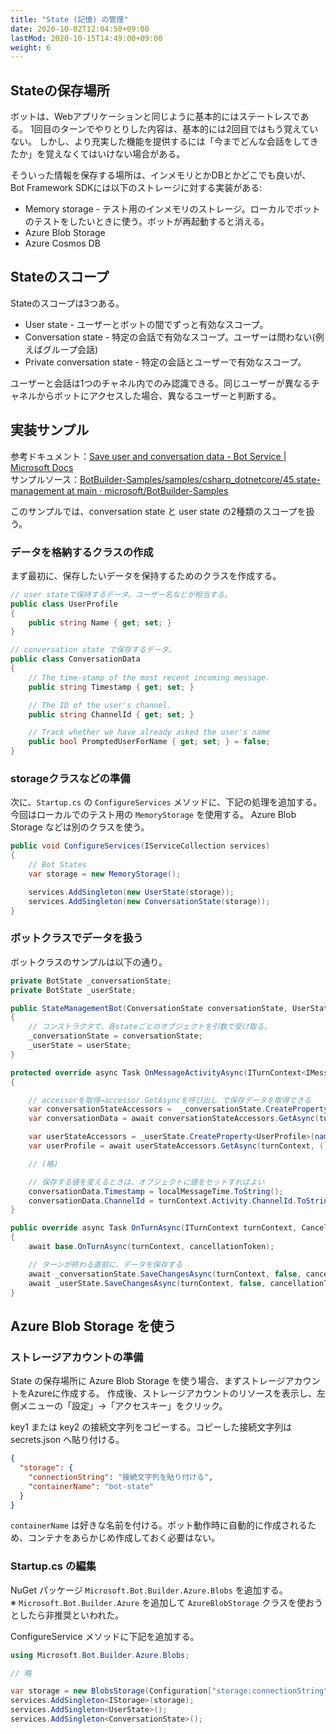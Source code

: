 ```yaml
---
title: "State (記憶) の管理"
date: 2020-10-02T12:04:50+09:00
lastMod: 2020-10-15T14:49:00+09:00
weight: 6
---
```


## Stateの保存場所

ボットは、Webアプリケーションと同じように基本的にはステートレスである。
1回目のターンでやりとりした内容は、基本的には2回目ではもう覚えていない。
しかし、より充実した機能を提供するには「今までどんな会話をしてきたか」を覚えなくてはいけない場合がある。

そういった情報を保存する場所は、インメモリとかDBとかどこでも良いが、
Bot Framework SDKには以下のストレージに対する実装がある:

* Memory storage - テスト用のインメモリのストレージ。ローカルでボットのテストをしたいときに使う。ボットが再起動すると消える。
* Azure Blob Storage
* Azure Cosmos DB

## Stateのスコープ

Stateのスコープは3つある。

* User state - ユーザーとボットの間でずっと有効なスコープ。
* Conversation state - 特定の会話で有効なスコープ。ユーザーは問わない(例えばグループ会話)
* Private conversation state - 特定の会話とユーザーで有効なスコープ。

ユーザーと会話は1つのチャネル内でのみ認識できる。同じユーザーが異なるチャネルからボットにアクセスした場合、異なるユーザーと判断する。

## 実装サンプル
参考ドキュメント：[Save user and conversation data - Bot Service | Microsoft Docs](https://docs.microsoft.com/en-us/azure/bot-service/bot-builder-howto-v4-state?view=azure-bot-service-4.0&tabs=csharp)  
サンプルソース：[BotBuilder-Samples/samples/csharp_dotnetcore/45.state-management at main · microsoft/BotBuilder-Samples](https://github.com/microsoft/BotBuilder-Samples/tree/main/samples/csharp_dotnetcore/45.state-management)

このサンプルでは、conversation state と user state の2種類のスコープを扱う。

### データを格納するクラスの作成

まず最初に、保存したいデータを保持するためのクラスを作成する。

```csharp
// user stateで保持するデータ。ユーザー名などが相当する。
public class UserProfile
{
    public string Name { get; set; }
}
```

```csharp
// conversation state で保存するデータ。
public class ConversationData
{
    // The time-stamp of the most recent incoming message.
    public string Timestamp { get; set; }

    // The ID of the user's channel.
    public string ChannelId { get; set; }

    // Track whether we have already asked the user's name
    public bool PromptedUserForName { get; set; } = false;
}
```

### storageクラスなどの準備
次に、`Startup.cs` の `ConfigureServices` メソッドに、下記の処理を追加する。今回はローカルでのテスト用の `MemoryStorage` を使用する。
Azure Blob Storage などは別のクラスを使う。

```csharp
public void ConfigureServices(IServiceCollection services)
{
    // Bot States
    var storage = new MemoryStorage();

    services.AddSingleton(new UserState(storage));
    services.AddSingleton(new ConversationState(storage));
}
```

### ボットクラスでデータを扱う
ボットクラスのサンプルは以下の通り。

```csharp
private BotState _conversationState;
private BotState _userState;

public StateManagementBot(ConversationState conversationState, UserState userState)
{
    // コンストラクタで、各stateごとのオブジェクトを引数で受け取る。
    _conversationState = conversationState;
    _userState = userState;
}

protected override async Task OnMessageActivityAsync(ITurnContext<IMessageActivity> turnContext, CancellationToken cancellationToken)
{

    // accessorを取得→accessor.GetAsyncを呼び出し で保存データを取得できる
    var conversationStateAccessors =  _conversationState.CreateProperty<ConversationData>(nameof(ConversationData));
    var conversationData = await conversationStateAccessors.GetAsync(turnContext, () => new ConversationData());

    var userStateAccessors = _userState.CreateProperty<UserProfile>(nameof(UserProfile));
    var userProfile = await userStateAccessors.GetAsync(turnContext, () => new UserProfile());

    // (略)

    // 保存する値を変えるときは、オブジェクトに値をセットすればよい
    conversationData.Timestamp = localMessageTime.ToString();
    conversationData.ChannelId = turnContext.Activity.ChannelId.ToString();
}

public override async Task OnTurnAsync(ITurnContext turnContext, CancellationToken cancellationToken = default(CancellationToken))
{
    await base.OnTurnAsync(turnContext, cancellationToken);

    // ターンが終わる直前に、データを保存する
    await _conversationState.SaveChangesAsync(turnContext, false, cancellationToken);
    await _userState.SaveChangesAsync(turnContext, false, cancellationToken);
}
```

## Azure Blob Storage を使う

### ストレージアカウントの準備
State の保存場所に Azure Blob Storage を使う場合、まずストレージアカウントをAzureに作成する。
作成後、ストレージアカウントのリソースを表示し、左側メニューの「設定」→「アクセスキー」をクリック。

key1 または key2 の接続文字列をコピーする。コピーした接続文字列は secrets.json へ貼り付ける。

```json
{
  "storage": {
    "connectionString": "接続文字列を貼り付ける",
    "containerName": "bot-state"
  }
}
```

`containerName` は好きな名前を付ける。ボット動作時に自動的に作成されるため、コンテナをあらかじめ作成しておく必要はない。

### Startup.cs の編集

NuGet パッケージ `Microsoft.Bot.Builder.Azure.Blobs` を追加する。  
※ `Microsoft.Bot.Builder.Azure` を追加して `AzureBlobStorage` クラスを使おうとしたら非推奨といわれた。

ConfigureService メソッドに下記を追加する。

```cs
using Microsoft.Bot.Builder.Azure.Blobs;

// 略

var storage = new BlobsStorage(Configuration["storage:connectionString"], Configuration["storage:containerName"]);
services.AddSingleton<IStorage>(storage);
services.AddSingleton<UserState>();
services.AddSingleton<ConversationState>();
```

